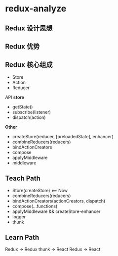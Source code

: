 # redux-analyze

## Redux 设计思想

## Redux 优势

## Redux 核心组成
- Store 
- Action
- Reducer

API
**store**
- getState()
- subscribe(listener)
- dispatch(action)

**Other**
- createStore(reducer, [preloadedState], enhancer)
- combineReducers(reducers)
- bindActionCreators
- compose
- applyMiddleware
- middleware

## Teach Path
- Store(createStore)   <== Now
- combineReducers(reducers)
- bindActionCreators(actionCreators, dispatch)
- compose(...functions)
- applyMiddleware  && createStore-enhancer
- logger
- thunk

## Learn Path
Redux -> Redux thunk -> React Redux -> React


